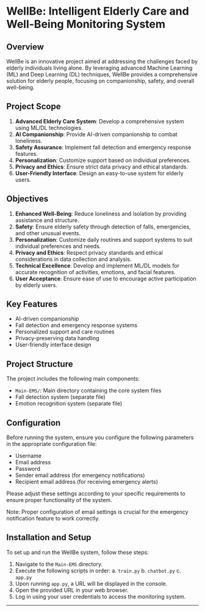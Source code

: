 # WellBe: Intelligent Elderly Care and Well-Being Monitoring System

## Overview

WellBe is an innovative project aimed at addressing the challenges faced by elderly individuals living alone. By leveraging advanced Machine Learning (ML) and Deep Learning (DL) techniques, WellBe provides a comprehensive solution for elderly people, focusing on companionship, safety, and overall well-being.

## Project Scope

1. **Advanced Elderly Care System**: Develop a comprehensive system using ML/DL technologies.
2. **AI Companionship**: Provide AI-driven companionship to combat loneliness.
3. **Safety Assurance**: Implement fall detection and emergency response features.
4. **Personalization**: Customize support based on individual preferences.
5. **Privacy and Ethics**: Ensure strict data privacy and ethical standards.
6. **User-Friendly Interface**: Design an easy-to-use system for elderly users.

## Objectives

1. **Enhanced Well-Being**: Reduce loneliness and isolation by providing assistance and structure.
2. **Safety**: Ensure elderly safety through detection of falls, emergencies, and other unusual events.
3. **Personalization**: Customize daily routines and support systems to suit individual preferences and needs.
4. **Privacy and Ethics**: Respect privacy standards and ethical considerations in data collection and analysis.
5. **Technical Excellence**: Develop and implement ML/DL models for accurate recognition of activities, emotions, and facial features.
6. **User Acceptance**: Ensure ease of use to encourage active participation by elderly users.

## Key Features

- AI-driven companionship
- Fall detection and emergency response systems
- Personalized support and care routines
- Privacy-preserving data handling
- User-friendly interface design

## Project Structure

The project includes the following main components:

- `Main-EMS/`: Main directory containing the core system files
- Fall detection system (separate file)
- Emotion recognition system (separate file)

## Configuration

Before running the system, ensure you configure the following parameters in the appropriate configuration file:

- Username
- Email address
- Password
- Sender email address (for emergency notifications)
- Recipient email address (for receiving emergency alerts)

Please adjust these settings according to your specific requirements to ensure proper functionality of the system.

Note: Proper configuration of email settings is crucial for the emergency notification feature to work correctly.

## Installation and Setup

To set up and run the WellBe system, follow these steps:

1. Navigate to the `Main-EMS` directory.
2. Execute the following scripts in order:
   a. `train.py`
   b. `chatbot.py`
   c. `app.py`
3. Upon running `app.py`, a URL will be displayed in the console.
4. Open the provided URL in your web browser.
5. Log in using your user credentials to access the monitoring system.

---
